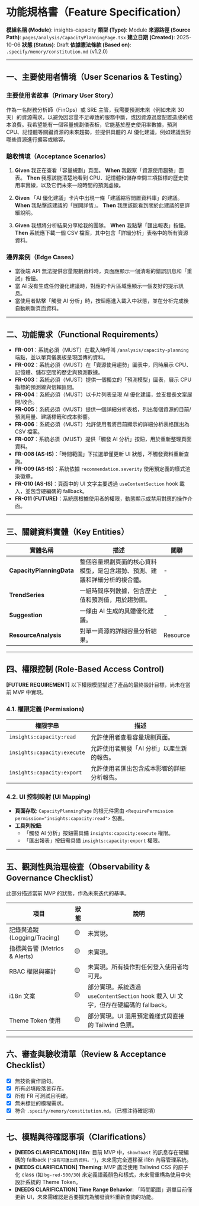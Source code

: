 # 功能規格書（Feature Specification）

**模組名稱 (Module)**: insights-capacity
**類型 (Type)**: Module
**來源路徑 (Source Path)**: `pages/analysis/CapacityPlanningPage.tsx`
**建立日期 (Created)**: 2025-10-06
**狀態 (Status)**: Draft
**依據憲法條款 (Based on)**: `.specify/memory/constitution.md` (v1.2.0)

---

## 一、主要使用者情境（User Scenarios & Testing）

### 主要使用者故事（Primary User Story）
作為一名財務分析師（FinOps）或 SRE 主管，我需要預測未來（例如未來 30 天）的資源需求，以避免因容量不足導致的服務中斷，或因資源過度配置造成的成本浪費。我希望能有一個容量規劃儀表板，它能基於歷史使用率數據，預測 CPU、記憶體等關鍵資源的未來趨勢，並提供具體的 AI 優化建議，例如建議我對哪些資源進行擴容或縮容。

### 驗收情境（Acceptance Scenarios）
1.  **Given** 我正在查看「容量規劃」頁面。
    **When** 我觀察「資源使用趨勢」圖表。
    **Then** 我應該能清楚地看到 CPU、記憶體和儲存空間三項指標的歷史使用率實線，以及它們未來一段時間的預測虛線。

2.  **Given** 「AI 優化建議」卡片中出現一條「建議縮容閒置資料庫」的建議。
    **When** 我點擊該建議的「展開詳情」。
    **Then** 我應該能看到關於此建議的更詳細說明。

3.  **Given** 我想將分析結果分享給我的團隊。
    **When** 我點擊「匯出報表」按鈕。
    **Then** 系統應下載一個 CSV 檔案，其中包含「詳細分析」表格中的所有資源資料。

### 邊界案例（Edge Cases）
- 當後端 API 無法提供容量規劃資料時，頁面應顯示一個清晰的錯誤訊息和「重試」按鈕。
- 當 AI 沒有生成任何優化建議時，對應的卡片區域應顯示一個友好的提示訊息。
- 當使用者點擊「觸發 AI 分析」時，按鈕應進入載入中狀態，並在分析完成後自動刷新頁面資料。

---

## 二、功能需求（Functional Requirements）

- **FR-001**：系統必須（MUST）在載入時呼叫 `/analysis/capacity-planning` 端點，並以單頁儀表板呈現回傳的資料。
- **FR-002**：系統必須（MUST）在「資源使用趨勢」圖表中，同時展示 CPU、記憶體、儲存空間的歷史與預測數據。
- **FR-003**：系統必須（MUST）提供一個獨立的「預測模型」圖表，展示 CPU 指標的預測線與信賴區間。
- **FR-004**：系統必須（MUST）以卡片列表呈現 AI 優化建議，並支援長文案展開/收合。
- **FR-005**：系統必須（MUST）提供一個詳細分析表格，列出每個資源的目前/預測用量、建議標籤和成本影響。
- **FR-006**：系統必須（MUST）允許使用者將目前顯示的詳細分析表格匯出為 CSV 檔案。
- **FR-007**：系統必須（MUST）提供「觸發 AI 分析」按鈕，用於重新整理頁面資料。
- **FR-008 (AS-IS)**：「時間範圍」下拉選單僅更新 UI 狀態，不觸發資料重新查詢。
- **FR-009 (AS-IS)**：系統依據 `recommendation.severity` 使用預定義的樣式渲染徽章。
- **FR-010 (AS-IS)**：頁面中的 UI 文字主要透過 `useContentSection` hook 載入，並包含硬編碼的 fallback。
- **FR-011 (FUTURE)**：系統應根據使用者的權限，動態顯示或禁用對應的操作介面。

---

## 三、關鍵資料實體（Key Entities）
| 實體名稱 | 描述 | 關聯 |
|-----------|------|------|
| **CapacityPlanningData** | 整個容量規劃頁面的核心資料模型，是包含趨勢、預測、建議和詳細分析的複合體。 | - |
| **TrendSeries** | 一組時間序列數據，包含歷史值和預測值，用於趨勢圖。 | - |
| **Suggestion** | 一條由 AI 生成的具體優化建議。 | - |
| **ResourceAnalysis** | 對單一資源的詳細容量分析結果。 | Resource |

---

## 四、權限控制 (Role-Based Access Control)

**[FUTURE REQUIREMENT]** 以下權限模型描述了產品的最終設計目標，尚未在當前 MVP 中實現。

### 4.1. 權限定義 (Permissions)
| 權限字串 | 描述 |
|---|---|
| `insights:capacity:read` | 允許使用者查看容量規劃頁面。 |
| `insights:capacity:execute` | 允許使用者觸發「AI 分析」以產生新的報告。 |
| `insights:capacity:export` | 允許使用者匯出包含成本影響的詳細分析報告。 |

### 4.2. UI 控制映射 (UI Mapping)
- **頁面存取**: `CapacityPlanningPage` 的根元件需由 `<RequirePermission permission="insights:capacity:read">` 包裹。
- **工具列按鈕**:
  - 「觸發 AI 分析」按鈕需具備 `insights:capacity:execute` 權限。
  - 「匯出報表」按鈕需具備 `insights:capacity:export` 權限。

---

## 五、觀測性與治理檢查（Observability & Governance Checklist）

此部分描述當前 MVP 的狀態，作為未來迭代的基準。

| 項目 | 狀態 | 說明 |
|------|------|------|
| 記錄與追蹤 (Logging/Tracing) | 🟡 | 未實現。 |
| 指標與告警 (Metrics & Alerts) | 🟡 | 未實現。 |
| RBAC 權限與審計 | 🟡 | 未實現。所有操作對任何登入使用者均可見。 |
| i18n 文案 | 🟡 | 部分實現。系統透過 `useContentSection` hook 載入 UI 文字，但存在硬編碼的 fallback。 |
| Theme Token 使用 | 🟡 | 部分實現。UI 混用預定義樣式與直接的 Tailwind 色票。 |

---

## 六、審查與驗收清單（Review & Acceptance Checklist）

- [x] 無技術實作語句。
- [x] 所有必填段落皆存在。
- [x] 所有 FR 可測試且明確。
- [x] 無未標註的模糊需求。
- [x] 符合 `.specify/memory/constitution.md`。（已標注待確認項）

---

## 七、模糊與待確認事項（Clarifications）

- **[NEEDS CLARIFICATION] i18n**: 目前 MVP 中，`showToast` 的訊息存在硬編碼的 fallback (`'沒有可匯出的資料。'`)，未來需完全遷移至 i18n 內容管理系統。
- **[NEEDS CLARIFICATION] Theming**: MVP 廣泛使用 Tailwind CSS 的原子化 class (如 `bg-red-500/30`) 來定義語義顏色和樣式，未來需重構為使用中央設計系統的 Theme Token。
- **[NEEDS CLARIFICATION] Time Range Behavior**: 「時間範圍」選單目前僅更新 UI，未來需確認是否要擴充為觸發資料重新查詢的功能。